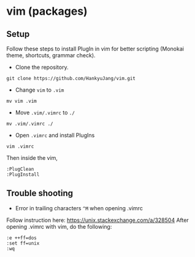 # vim (packages)

## Setup

Follow these steps to install PlugIn in vim for better scripting (Monokai theme, shortcuts, grammar check).

- Clone the repository.
```
git clone https://github.com/HankyuJang/vim.git
```
- Change `vim` to `.vim`
```
mv vim .vim
```
- Move `.vim/.vimrc` to `./`
```
mv .vim/.vimrc ./
```
- Open `.vimrc` and install PlugIns
```
vim .vimrc
```
Then inside the vim,
```
:PlugClean
:PlugInstall
```

## Trouble shooting

- Error in trailing characters `^M` when opening .vimrc

Follow instruction here: https://unix.stackexchange.com/a/328504
After opening .vimrc with vim, do the following:

```
:e ++ff=dos 
:set ff=unix 
:wq 
```
